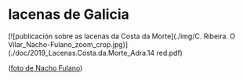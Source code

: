 # lacenas de Galicia

[![publicación sobre as lacenas da Costa da Morte](./img/C. Ribeira. O Vilar_Nacho-Fulano_zoom_crop.jpg)](./doc/2019_Lacenas.Costa.da.Morte_Adra.14 red.pdf)

([foto de Nacho Fulano](https://www.facebook.com/Vai-de-Flora-1377914242469022/))

<!--
- https://twitter.com/lacenasapicolas
- https://www.facebook.com/lacenas
-->
